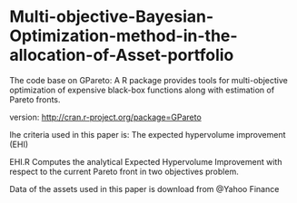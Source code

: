 # Multi-objective-Bayesian-Optimization-method-in-the-allocation-of-Asset-portfolio
The code base on GPareto: A R package provides tools for multi-objective optimization of expensive black-box functions along with estimation of Pareto fronts.

version: http://cran.r-project.org/package=GPareto

Ihe criteria used in this paper is: The expected hypervolume improvement (EHI) 

EHI.R Computes the analytical Expected Hypervolume Improvement with respect to the current Pareto front in two objectives problem.

 Data of the assets used in this paper is download from @Yahoo Finance
